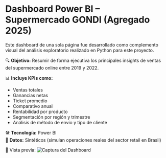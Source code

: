 # Dashboard Power BI – Supermercado GONDI (Agregado 2025)

Este dashboard de una sola página fue desarrollado como complemento visual del análisis exploratorio realizado en Python para este proyecto.

🔍 **Objetivo:** Resumir de forma ejecutiva los principales insights de ventas del supermercado online entre 2019 y 2022.

📊 **Incluye KPIs como:**
- Ventas totales
- Ganancias netas
- Ticket promedio
- Comparativo anual
- Rentabilidad por producto
- Segmentación por región y trimestre
- Análisis de método de envío y tipo de cliente

🛠️ **Tecnología:** Power BI  
📁 **Datos:** Sintéticos (simulan operaciones reales del sector retail en Brasil)

📸 Vista previa:
![Captura del Dashboard](Supermarket-Sales-Analysis/Dashboard_PowerBI/captura_dashboard.png)

